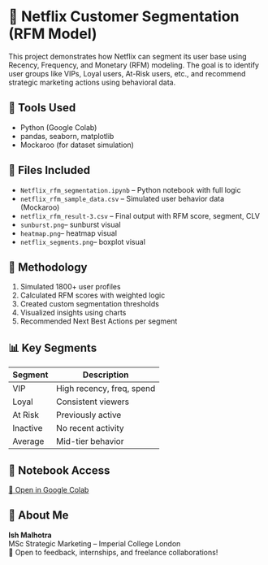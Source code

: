 # 🎯 Netflix Customer Segmentation (RFM Model)

This project demonstrates how Netflix can segment its user base using Recency, Frequency, and Monetary (RFM) modeling. The goal is to identify user groups like VIPs, Loyal users, At-Risk users, etc., and recommend strategic marketing actions using behavioral data.

## 🚀 Tools Used
- Python (Google Colab)
- pandas, seaborn, matplotlib
- Mockaroo (for dataset simulation)

## 📁 Files Included
- `Netflix_rfm_segmentation.ipynb` – Python notebook with full logic
- `netflix_rfm_sample_data.csv` – Simulated user behavior data (Mockaroo)
- `netflix_rfm_result-3.csv` – Final output with RFM score, segment, CLV
- `sunburst.png`– sunburst visual
- `heatmap.png`– heatmap visual
- `netflix_segments.png`– boxplot visual

## 🧠 Methodology
1. Simulated 1800+ user profiles
2. Calculated RFM scores with weighted logic
3. Created custom segmentation thresholds
4. Visualized insights using charts
5. Recommended Next Best Actions per segment

## 📊 Key Segments
| Segment   | Description               |
|-----------|---------------------------|
| VIP       | High recency, freq, spend |
| Loyal     | Consistent viewers        |
| At Risk   | Previously active         |
| Inactive  | No recent activity        |
| Average   | Mid-tier behavior         |


## 📎 Notebook Access
[🔗 Open in Google Colab](https://colab.research.google.com/drive/1dTKvXYdyjoil8B07WPsnjpNVC1v-6oNq?usp=sharing)

## 💼 About Me
**Ish Malhotra**  
MSc Strategic Marketing – Imperial College London  
💬 Open to feedback, internships, and freelance collaborations!
